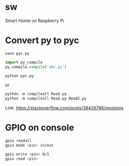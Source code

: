 # sw
Smart Home on Raspberry Pi


Convert **py** to **pyc**
=====================
```python
nano pyc.py

import py_compile 
py_compile.compile('abc.py')

python pyc.py
```
or

```python
python -m compileall Read.py
python -m compileall Read.py Read2.py
```
Link: <https://stackoverflow.com/posts/38426786/revisions>

GPIO on console
=====================
```bash
gpio readall
gpio mode <pin> in/out

gpio write <pin> 0/1
gpio read <pin>
```